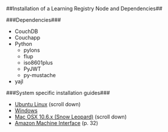 ##Installation of a Learning Registry Node and Dependencies##

###Dependencies###
* CouchDB
* Couchapp
* Python
    * pylons
    * flup
    * iso8601plus
    * PyJWT
    * py-mustache
* yajl

###System specific installation guides###
* [Ubuntu Linux](https://github.com/LearningRegistry/LearningRegistry) (scroll down)
* [Windows](https://docs.google.com/a/adlnet.gov/document/d/1L3xxxjH6maLSrpessrOEaI_gykQOiHVpvGB18Imb8rI/edit?hl=en_US)
* [Mac OSX 10.6.x (Snow Leopard)](https://github.com/LearningRegistry/LearningRegistry) (scroll down)
* [Amazon Machine Interface](https://docs.google.com/a/adlnet.gov/viewer?a=v&pid=explorer&chrome=true&srcid=0ByJYdR0YE41yOWRmNTcxNGYtOTJlNy00ZTk5LTlhMTItMzA4NWMzMTM2NjBm&hl=en_US) (p. 32)